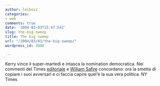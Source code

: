 ```yaml
---
author: leibniz
categories:
- web
comments: true
date: '2004-03-03T15:47:54Z'
slug: the-big-sweep
title: The big sweep
url: "/2004/03/03/the-big-sweep/"
wordpress_id: 3848

---
```

Kerry vince il super-martedì e intasca la nomination democratica. Nei commenti del Times [editoriale](http://www.nytimes.com/2004/03/03/opinion/03WED1.html) e [William Safire](http://www.nytimes.com/2004/03/03/opinion/03SAFI.html) concordano: ora la smetta di copiare i suoi avversari e ci faccia capire quel'è la sua vera politica.
NY Times
